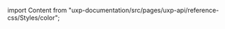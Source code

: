 
import Content from "uxp-documentation/src/pages/uxp-api/reference-css/Styles/color";

<Content query="product=photoshop"/>
